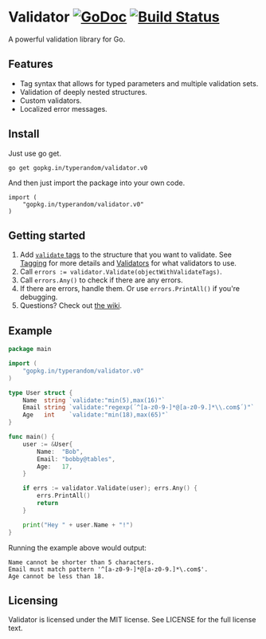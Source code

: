 # Validator [![GoDoc](https://godoc.org/github.com/typerandom/validator?status.png)](http://godoc.org/github.com/typerandom/validator) [![Build Status](https://travis-ci.org/typerandom/validator.svg?branch=master)](https://travis-ci.org/typerandom/validator)

A powerful validation library for Go.

## Features

* Tag syntax that allows for typed parameters and multiple validation sets.
* Validation of deeply nested structures.
* Custom validators.
* Localized error messages.

## Install

Just use go get.

    go get gopkg.in/typerandom/validator.v0
    
And then just import the package into your own code.

    import (
        "gopkg.in/typerandom/validator.v0"
    )

## Getting started

1. Add [`validate` tags](https://github.com/typerandom/validator/wiki/Tagging) to the structure that you want to validate. See [Tagging](https://github.com/typerandom/validator/wiki/Tagging) for more details and [Validators](https://github.com/typerandom/validator/wiki/Validators) for what validators to use.
2. Call `errors := validator.Validate(objectWithValidateTags)`.
3. Call `errors.Any()` to check if there are any errors.
4. If there are errors, handle them. Or use `errors.PrintAll()` if you're debugging.
5. Questions? Check out [the wiki](https://github.com/typerandom/validator/wiki).

## Example


```go
package main

import (
	"gopkg.in/typerandom/validator.v0"
)

type User struct {
	Name  string `validate:"min(5),max(16)"`
	Email string `validate:"regexp(´^[a-z0-9-]*@[a-z0-9.]*\\.com$´)"`
	Age   int    `validate:"min(18),max(65)"`
}

func main() {
	user := &User{
		Name:  "Bob",
		Email: "bobby@tables",
		Age:   17,
	}

	if errs := validator.Validate(user); errs.Any() {
		errs.PrintAll()
		return
	}

	print("Hey " + user.Name + "!")
}
```

Running the example above would output:

    Name cannot be shorter than 5 characters.
    Email must match pattern '^[a-z0-9-]*@[a-z0-9.]*\.com$'.
    Age cannot be less than 18.

## Licensing

Validator is licensed under the MIT license. See LICENSE for the full license text.
